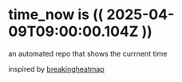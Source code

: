 # time_now is (( 2025-04-09T09:00:00.104Z ))

an automated repo that shows the currnent time

inspired by [breakingheatmap](https://github.com/breakingheatmap/breakingheatmap)